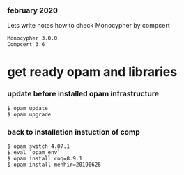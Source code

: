 ### february 2020

Lets write notes how to check Monocypher by compcert
```
Monocypher 3.0.0
Compcert 3.6
```


# get ready opam and libraries
### update before installed opam infrastructure
```
$ opam update
$ opam upgrade
```

### back to installation instuction of comp
```
$ opam switch 4.07.1
$ eval `opam env`
$ opam install coq=8.9.1
$ opam install menhir=20190626
```
